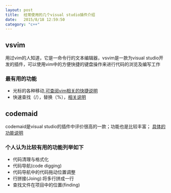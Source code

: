 ```yaml
---
layout: post
title:  经常使用的几个visual studio插件介绍
date:   2015/8/18 12:59:50 
category: "c++"
---
```



## vsvim ##
用过vim的人知道，它是一命令行的文本编辑器，vsvim是一款为visual studio开发的插件，可以使用vim中的方便快捷的键盘操作来进行代码的浏览及编写工作
### 最有用的功能 ###
- 光标的各种移动,[可查阅vim相关的快捷说明](https://github.com/jaredpar/VsVim/wiki/Supported-Features)
- 快速查找（/），替换（%），[相关说明](http://www.cnblogs.com/jianyungsun/archive/2011/03/20/1989276.html)


## codemaid ##
codemaid是visual studio的插件中评价很高的一款；功能也是比较丰富；
[具体的功能说明](http://www.codemaid.net/documentation/)
### 个人认为比较有用的功能列举如下 ###
- 代码清理与格式化
- 代码导航(code digging)
- 代码导航中的代码拖动位置调整
- 行拼接(Joing):将多行拼成一行
- 查找文件在项目中的位置(finding)



